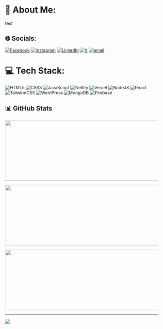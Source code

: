 # 💫 About Me:
test


## 🌐 Socials:
[![Facebook](https://img.shields.io/badge/Facebook-%231877F2.svg?logo=Facebook&logoColor=white)](https://facebook.com/asadullah.al.galib.44330) [![Instagram](https://img.shields.io/badge/Instagram-%23E4405F.svg?logo=Instagram&logoColor=white)](https://instagram.com/_asadullah.galib) [![LinkedIn](https://img.shields.io/badge/LinkedIn-%230077B5.svg?logo=linkedin&logoColor=white)](https://linkedin.com/in/asadullah-al-galib-b44706361) [![X](https://img.shields.io/badge/X-black.svg?logo=X&logoColor=white)](https://x.com/Asadullah066) [![email](https://img.shields.io/badge/Email-D14836?logo=gmail&logoColor=white)](mailto:assadulla0172@gmail.com) 

# 💻 Tech Stack:
![HTML5](https://img.shields.io/badge/-HTML5-333333?style=flat&logo=HTML5)
![CSS3](https://img.shields.io/badge/-CSS3-333333?style=flat&logo=CSS3)
![JavaScript](https://img.shields.io/badge/-JavaScript-333333?style=flat&logo=JavaScript)
![Netlify](https://img.shields.io/badge/-Netlify-333333?style=flat&logo=Netlify)
![Vercel](https://img.shields.io/badge/-Vercel-333333?style=flat&logo=Vercel)
![NodeJS](https://img.shields.io/badge/-NodeJS-333333?style=flat&logo=NodeJS)
![React](https://img.shields.io/badge/-React-333333?style=flat&logo=React)
![TailwindCSS](https://img.shields.io/badge/-TailwindCSS-333333?style=flat&logo=TailwindCSS)
![WordPress](https://img.shields.io/badge/-WordPress-333333?style=flat&logo=WordPress)
![MongoDB](https://img.shields.io/badge/-MongoDB-333333?style=flat&logo=mongodb)
![Firebase](https://img.shields.io/badge/-Firebase-333333?style=flat&logo=Firebase)


## 📊 GitHub Stats

<p align="center">
  <img width="700px" height='200px' src="https://github-readme-stats.vercel.app/api?username=asadullahhhhh&theme=dark&hide_border=false&include_all_commits=true&count_private=false" />
</p>

<p align="center">
  <img width="700px" height='200px' src="https://nirzak-streak-stats.vercel.app/?user=asadullahhhhh&theme=dark&hide_border=false" />
</p>

<p align="center">
  <img width="700px" height='200px' src="https://github-readme-stats.vercel.app/api/top-langs/?username=asadullahhhhh&theme=dark&hide_border=false&include_all_commits=true&count_private=false&layout=compact" />
</p>





---
[![](https://visitcount.itsvg.in/api?id=asadullahhhhh&icon=0&color=12)](https://visitcount.itsvg.in)

<!-- Proudly created with GPRM ( https://gprm.itsvg.in ) -->
